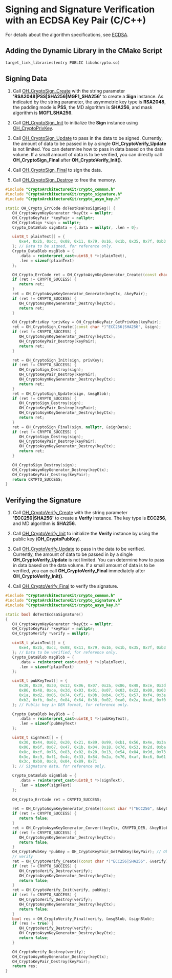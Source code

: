 # Signing and Signature Verification with an ECDSA Key Pair (C/C++)

<!--Kit: Crypto Architecture Kit-->
<!--Subsystem: Security-->
<!--Owner: @zxz--3-->
<!--Designer: @lanming-->
<!--Tester: @PAFT-->
<!--Adviser: @zengyawen-->

For details about the algorithm specifications, see [ECDSA](crypto-sign-sig-verify-overview.md#ecdsa).

## Adding the Dynamic Library in the CMake Script
```txt
target_link_libraries(entry PUBLIC libohcrypto.so)
```

## Signing Data
1. Call [OH_CryptoSign_Create](../../reference/apis-crypto-architecture-kit/capi-crypto-signature-h.md#oh_cryptosign_create) with the string parameter **'RSA2048|PSS|SHA256|MGF1_SHA256'** to create a **Sign** instance. As indicated by the string parameter, the asymmetric key type is **RSA2048**, the padding mode is **PSS**, the MD algorithm is **SHA256**, and mask algorithm is **MGF1_SHA256**.

2. Call [OH_CryptoSign_Init](../../reference/apis-crypto-architecture-kit/capi-crypto-signature-h.md#oh_cryptosign_init) to initialize the **Sign** instance using [OH_CryptoPrivKey](../../reference/apis-crypto-architecture-kit/capi-cryptoasymkeyapi-oh-cryptoprivkey.md).

3. Call [OH_CryptoSign_Update](../../reference/apis-crypto-architecture-kit/capi-crypto-signature-h.md#oh_cryptosign_update) to pass in the data to be signed. Currently, the amount of data to be passed in by a single **OH_CryptoVerify_Update** is not limited. You can determine how to pass in data based on the data volume. If a small amount of data is to be verified, you can directly call **OH_CryptoSign_Final** after **OH_CryptoVerify_Init()**.

4. Call [OH_CryptoSign_Final](../../reference/apis-crypto-architecture-kit/capi-crypto-signature-h.md#oh_cryptosign_final) to sign the data.

5. Call [OH_CryptoSign_Destroy](../../reference/apis-crypto-architecture-kit/capi-crypto-signature-h.md#oh_cryptosign_destroy) to free the memory.

```c++
#include "CryptoArchitectureKit/crypto_common.h"
#include "CryptoArchitectureKit/crypto_signature.h"
#include "CryptoArchitectureKit/crypto_asym_key.h"

static OH_Crypto_ErrCode doTestRsaPssSignSeg() {
   OH_CryptoAsymKeyGenerator *keyCtx = nullptr;
   OH_CryptoKeyPair *keyPair = nullptr;
   OH_CryptoSign *sign = nullptr;
   Crypto_DataBlob signData = {.data = nullptr, .len = 0};

   uint8_t plainText[] = {
      0xe4, 0x2b, 0xcc, 0x08, 0x11, 0x79, 0x16, 0x1b, 0x35, 0x7f, 0xb3, 0xaf, 0x40, 0x3b, 0x3f, 0x7c
   }; // Data to be signed, for reference only.
   Crypto_DataBlob msgBlob = {
      .data = reinterpret_cast<uint8_t *>(plainText),
      .len = sizeof(plainText)
   };

   OH_Crypto_ErrCode ret = OH_CryptoAsymKeyGenerator_Create((const char *)"ECC256", &keyCtx);
   if (ret != CRYPTO_SUCCESS) {
      return ret;
   }
   ret = OH_CryptoAsymKeyGenerator_Generate(keyCtx, &keyPair);
   if (ret != CRYPTO_SUCCESS) {
      OH_CryptoAsymKeyGenerator_Destroy(keyCtx);
      return ret;
   }

   OH_CryptoPrivKey *privKey = OH_CryptoKeyPair_GetPrivKey(keyPair);
   ret = OH_CryptoSign_Create((const char *)"ECC256|SHA256", &sign);
   if (ret != CRYPTO_SUCCESS) {
      OH_CryptoAsymKeyGenerator_Destroy(keyCtx);
      OH_CryptoKeyPair_Destroy(keyPair);
      return ret;
   }

   ret = OH_CryptoSign_Init(sign, privKey);
   if (ret != CRYPTO_SUCCESS) {
      OH_CryptoSign_Destroy(sign);
      OH_CryptoKeyPair_Destroy(keyPair);
      OH_CryptoAsymKeyGenerator_Destroy(keyCtx);
      return ret;
   }
   ret = OH_CryptoSign_Update(sign, &msgBlob);
   if (ret != CRYPTO_SUCCESS) {
      OH_CryptoSign_Destroy(sign);
      OH_CryptoKeyPair_Destroy(keyPair);
      OH_CryptoAsymKeyGenerator_Destroy(keyCtx);
      return ret;
   }
   ret = OH_CryptoSign_Final(sign, nullptr, &signData);
   if (ret != CRYPTO_SUCCESS) {
      OH_CryptoSign_Destroy(sign);
      OH_CryptoKeyPair_Destroy(keyPair);
      OH_CryptoAsymKeyGenerator_Destroy(keyCtx);
      return ret;
   }

   OH_CryptoSign_Destroy(sign);
   OH_CryptoAsymKeyGenerator_Destroy(keyCtx);
   OH_CryptoKeyPair_Destroy(keyPair);
   return CRYPTO_SUCCESS;
}
```

## Verifying the Signature

1. Call [OH_CryptoVerify_Create](../../reference/apis-crypto-architecture-kit/capi-crypto-signature-h.md#oh_cryptoverify_create) with the string parameter **'ECC256|SHA256'** to create a **Verify** instance. The key type is **ECC256**, and MD algorithm is **SHA256**.

2. Call [OH_CryptoVerify_Init](../../reference/apis-crypto-architecture-kit/capi-crypto-signature-h.md#oh_cryptoverify_init) to initialize the **Verify** instance by using the public key (**OH_CryptoPubKey**).

3. Call [OH_CryptoVerify_Update](../../reference/apis-crypto-architecture-kit/capi-crypto-signature-h.md#oh_cryptoverify_update) to pass in the data to be verified. Currently, the amount of data to be passed in by a single **OH_CryptoVerify_Update** is not limited. You can determine how to pass in data based on the data volume. If a small amount of data is to be verified, you can call **OH_CryptoVerify_Final** immediately after **OH_CryptoVerify_Init()**.

4. Call [OH_CryptoVerify_Final](../../reference/apis-crypto-architecture-kit/capi-crypto-signature-h.md#oh_cryptoverify_final) to verify the signature.

```c++
#include "CryptoArchitectureKit/crypto_common.h"
#include "CryptoArchitectureKit/crypto_signature.h"
#include "CryptoArchitectureKit/crypto_asym_key.h"

static bool doTestEcdsaSignature()
{
   OH_CryptoAsymKeyGenerator *keyCtx = nullptr;
   OH_CryptoKeyPair *keyPair = nullptr;
   OH_CryptoVerify *verify = nullptr;

   uint8_t plainText[] = {
      0xe4, 0x2b, 0xcc, 0x08, 0x11, 0x79, 0x16, 0x1b, 0x35, 0x7f, 0xb3, 0xaf, 0x40, 0x3b, 0x3f, 0x7c
   }; // Data to be verified, for reference only.
   Crypto_DataBlob msgBlob = {
      .data = reinterpret_cast<uint8_t *>(plainText),
      .len = sizeof(plainText)
   };

   uint8_t pubKeyText[] = {
      0x30, 0x39, 0x30, 0x13, 0x06, 0x07, 0x2a, 0x86, 0x48, 0xce, 0x3d, 0x02, 0x01, 0x06, 0x08, 0x2a,
      0x86, 0x48, 0xce, 0x3d, 0x03, 0x01, 0x07, 0x03, 0x22, 0x00, 0x03, 0x4d, 0xe4, 0xbb, 0x11, 0x10,
      0x1a, 0xd2, 0x05, 0x74, 0xf1, 0x0b, 0xb4, 0x75, 0x57, 0xf4, 0x3e, 0x55, 0x14, 0x17, 0x05, 0x4a,
      0xb2, 0xfb, 0x8c, 0x84, 0x64, 0x38, 0x02, 0xa0, 0x2a, 0xa6, 0xf0
   }; // Public key in DER format, for reference only.

   Crypto_DataBlob keyBlob = {
      .data = reinterpret_cast<uint8_t *>(pubKeyText),
      .len = sizeof(pubKeyText)
   };

   uint8_t signText[] = {
      0x30, 0x44, 0x02, 0x20, 0x21, 0x89, 0x99, 0xb1, 0x56, 0x4e, 0x3a, 0x2c, 0x16, 0x08, 0xb5, 0x8a,
      0x06, 0x6f, 0x67, 0x47, 0x1b, 0x04, 0x18, 0x7d, 0x53, 0x2d, 0xba, 0x00, 0x38, 0xd9, 0xe3, 0xe7,
      0x8c, 0xcf, 0x76, 0x83, 0x02, 0x20, 0x13, 0x54, 0x84, 0x9d, 0x73, 0x40, 0xc3, 0x92, 0x66, 0xdc,
      0x3e, 0xc9, 0xf1, 0x4c, 0x33, 0x84, 0x2a, 0x76, 0xaf, 0xc6, 0x61, 0x84, 0x5c, 0xae, 0x4b, 0x0d,
      0x3c, 0xb0, 0xc8, 0x04, 0x89, 0x71
   }; // Signature data, for reference only.

   Crypto_DataBlob signBlob = {
      .data = reinterpret_cast<uint8_t *>(signText),
      .len = sizeof(signText)
   };
   
   OH_Crypto_ErrCode ret = CRYPTO_SUCCESS;

   ret = OH_CryptoAsymKeyGenerator_Create((const char *)"ECC256", &keyCtx);
   if (ret != CRYPTO_SUCCESS) {
      return false;
   }
   ret = OH_CryptoAsymKeyGenerator_Convert(keyCtx, CRYPTO_DER, &keyBlob, nullptr, &keyPair); // Convert the public key in DER format to OH_CryptoKeyPair.
   if (ret != CRYPTO_SUCCESS) {
      OH_CryptoAsymKeyGenerator_Destroy(keyCtx);
      return false;
   }
   OH_CryptoPubKey *pubKey = OH_CryptoKeyPair_GetPubKey(keyPair); // Obtain the public key object.
   // verify
   ret = OH_CryptoVerify_Create((const char *)"ECC256|SHA256", &verify); // Create a Verify instance.
   if (ret != CRYPTO_SUCCESS) {
      OH_CryptoVerify_Destroy(verify);
      OH_CryptoAsymKeyGenerator_Destroy(keyCtx);
      return false;
   }
   ret = OH_CryptoVerify_Init(verify, pubKey);
   if (ret != CRYPTO_SUCCESS) {
      OH_CryptoVerify_Destroy(verify);
      OH_CryptoAsymKeyGenerator_Destroy(keyCtx);
      return false;
   }
   bool res = OH_CryptoVerify_Final(verify, &msgBlob, &signBlob);
   if (res != true) {
      OH_CryptoVerify_Destroy(verify);
      OH_CryptoAsymKeyGenerator_Destroy(keyCtx);
      return false;
   }

   OH_CryptoVerify_Destroy(verify);
   OH_CryptoAsymKeyGenerator_Destroy(keyCtx);
   OH_CryptoKeyPair_Destroy(keyPair);
   return res;
}
```
